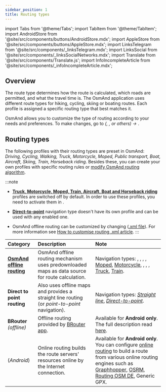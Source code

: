 ```yaml
---
sidebar_position: 1
title: Routing types
---
```


import Tabs from '@theme/Tabs';
import TabItem from '@theme/TabItem';
import AndroidStore from '@site/src/components/buttons/AndroidStore.mdx';
import AppleStore from '@site/src/components/buttons/AppleStore.mdx';
import LinksTelegram from '@site/src/components/_linksTelegram.mdx';
import LinksSocial from '@site/src/components/_linksSocialNetworks.mdx';
import Translate from '@site/src/components/Translate.js';
import InfoIncompleteArticle from '@site/src/components/_infoIncompleteArticle.mdx';


## Overview

The route type determines how the route is calculated, which roads are permitted, and what the travel time is. The OsmAnd application uses different route types for hiking, cycling, skiing or boating routes. Each profile is assigned a specific routing type that best matches it.  

OsmAnd allows you to customize the type of routing according to your needs and preferences. To make changes, go to *<Translate android="true" ids="shared_string_menu,configure_profile"/> (<Translate android="true" ids="app_mode_boat"/>, <Translate android="true" ids="app_mode_car"/>, <Translate android="true" ids="app_mode_pedestrian"/> or others) → <Translate android="true" ids="routing_settings_2,nav_type_hint"/>*.


## Routing types

The following profiles with their routing types are preset in OsmAnd: *Driving, Cycling, Walking, Truck, Motorcycle, Moped, Public transport, Boat, Aircraft, Skiing, Train, Horseback riding*. Besides these, you can create your own profiles with specific routing rules or [modify OsmAnd routing algorithm](../routing/osmand-routing.md#customize-offline-routing).  

:::note  
- [**Truck, Motorcycle, Moped, Train, Aircraft, Boat and Horseback riding**](./osmand-routing.md) profiles are switched off by default. In order to use these profiles, you need to activate them in *<Translate android="true" ids="shared_string_menu,shared_string_settings,application_profiles"/>*.  

- [**Direct-to-point**](./direct-to-point-routing.md) navigation type doesn't have its own profile and can be used with any enabled one.  

- OsmAnd offline routing can be customized by changing ([.xml file](https://github.com/osmandapp/OsmAnd-resources/blob/master/routing/routing.xml)). For more information see [How to customise routing .xml article](../routing/osmand-routing.md#customize-offline-routing).
:::

| Category | Description | Note |
|:------------|:---------------|:---------------|
| **[OsmAnd offline routing](./osmand-routing.md)**  |  OsmAnd offline routing mechanism uses predownloaded maps as data source for route calculation. |  Navigation types: [<Translate android="true" ids="app_mode_boat"/>](./boat-navigation.md), [<Translate android="true" ids="rendering_value_bicycle_name"/>](./bicycle-based-routing.md), [<Translate android="true" ids="rendering_value_car_name"/>](./car-based-routing.md),  [<Translate android="true" ids="horseback_riding"/>](./horse-routing.md), [Moped](./moped-routing.md), [Motorcycle](./car-based-routing.md#route-parameters---motorcycle), [<Translate android="true" ids="rendering_value_pedestrian_name"/>](./pedestrian-routing.md), [<Translate android="true" ids="app_mode_public_transport"/>](./public-transport-navigation.md), [<Translate android="true" ids="routing_profile_ski"/>](./ski-routing.md), [Truck](car-based-routing#route-parameters---truck), [Train](./train-routing.md).            |
| **Direct to point routing** |  Also uses offline maps and provides a straight line routing (or *point-to-point* navigation).  | Navigation types: *[Straight line](./straight-line-routing.md)*,  *[Direct-to-point](./direct-to-point-routing.md)*.  |
| **BRouter** *(offline)*  |  Offline routing provided by [BRouter app](https://brouter.de/).  | Available for **Android only**. The full description read [here](./brouter.md).   |
| **<Translate android="true" ids="shared_string_online"/>** (*Android*) |  Online routing builds the route servers' resources online by the Internet connection. | Available for **Android only**. You can configure [online routing](./online-routing.md) to build a route from various online routing engines such as [Graphhopper](https://graphhopper.com/), [OSRM](http://project-osrm.org/), [Routing OSM DE](https://routing.openstreetmap.de/), Generic GPX.  |

